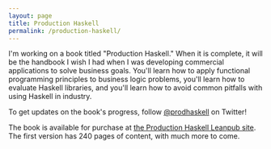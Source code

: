 ```yaml
---
layout: page
title: Production Haskell
permalink: /production-haskell/
---
```


I'm working on a book titled "Production Haskell."
When it is complete, it will be the handbook I wish I had when I was developing commercial applications to solve business goals.
You'll learn how to apply functional programming principles to business logic problems, you'll learn how to evaluate Haskell libraries, and you'll learn how to avoid common pitfalls with using Haskell in industry.

To get updates on the book's progress, follow [@prodhaskell](https://twitter.com/prodhaskell) on Twitter!

The book is available for purchase at [the Production Haskell Leanpub site](https://leanpub.com/production-haskell).
The first version has 240 pages of content, with much more to come.
